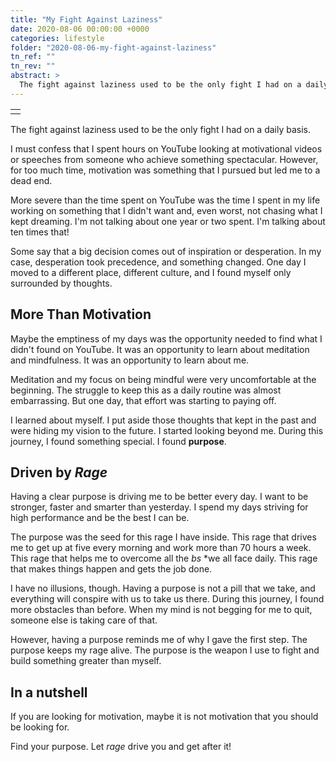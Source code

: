 ```yaml
---
title: "My Fight Against Laziness"
date: 2020-08-06 00:00:00 +0000
categories: lifestyle
folder: "2020-08-06-my-fight-against-laziness"
tn_ref: ""
tn_rev: ""
abstract: >
  The fight against laziness used to be the only fight I had on a daily basis.
---
```

<table style="width:35%">
  <tr>
    <td style="vertical-align:bottom">
<script type='text/javascript' src='https://storage.ko-fi.com/cdn/widget/Widget_2.js'></script><script type='text/javascript'>kofiwidget2.init('Support Me on Ko-fi', '#29abe0', 'Z8Z37OFYG');kofiwidget2.draw();</script> 
    </td>
  </tr>
</table>

The fight against laziness used to be the only fight I had on a daily basis.

I must confess that I spent hours on YouTube looking at motivational videos or speeches from someone who achieve something spectacular. However, for too much time, motivation was something that I pursued but led me to a dead end.

More severe than the time spent on YouTube was the time I spent in my life working on something that I didn't want and, even worst, not chasing what I kept dreaming. I'm not talking about one year or two spent. I'm talking about ten times that!

Some say that a big decision comes out of inspiration or desperation. In my case, desperation took precedence, and something changed. One day I moved to a different place, different culture, and I found myself only surrounded by thoughts.

## More Than Motivation

Maybe the emptiness of my days was the opportunity needed to find what I didn't found on YouTube. It was an opportunity to learn about meditation and mindfulness. It was an opportunity to learn about me.

Meditation and my focus on being mindful were very uncomfortable at the beginning. The struggle to keep this as a daily routine was almost embarrassing. But one day, that effort was starting to paying off.

I learned about myself. I put aside those thoughts that kept in the past and were hiding my vision to the future. I started looking beyond me. During this journey, I found something special. I found **purpose**.

## Driven by *Rage*

Having a clear purpose is driving me to be better every day. I want to be stronger, faster and smarter than yesterday. I spend my days striving for high performance and be the best I can be.

The purpose was the seed for this rage I have inside. This rage that drives me to get up at five every morning and work more than 70 hours a week. This rage that helps me to overcome all the *bs* *we all face daily. This rage that makes things happen and gets the job done.

I have no illusions, though. Having a purpose is not a pill that we take, and everything will conspire with us to take us there. During this journey, I found more obstacles than before. When my mind is not begging for me to quit, someone else is taking care of that.

However, having a purpose reminds me of why I gave the first step. The purpose keeps my rage alive. The purpose is the weapon I use to fight and build something greater than myself.

## In a nutshell

If you are looking for motivation, maybe it is not motivation that you should be looking for.

Find your purpose. Let *rage* drive you and get after it!
